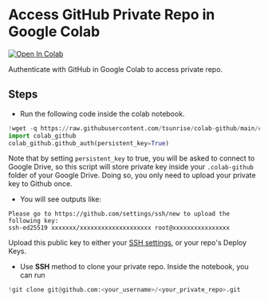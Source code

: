 # Access GitHub Private Repo in Google Colab
<a target="_blank" href="https://colab.research.google.com/github/tsunrise/colab-github/blob/main/Access_GitHub_Private_Repo.ipynb">
  <img src="https://colab.research.google.com/assets/colab-badge.svg" alt="Open In Colab"/>
</a>

Authenticate with GitHub in Google Colab to access private repo.

## Steps
- Run the following code inside the colab notebook.
```python
!wget -q https://raw.githubusercontent.com/tsunrise/colab-github/main/colab_github.py
import colab_github
colab_github.github_auth(persistent_key=True)
```
Note that by setting `persistent_key` to true, you will be asked to connect to Google Drive, so this script will store private key inside your `.colab-github` folder of your Google Drive. Doing so, you only need to upload your private key to Github once.

- You will see outputs like:
```
Please go to https://github.com/settings/ssh/new to upload the following key:  
ssh-ed25519 xxxxxxx/xxxxxxxxxxxxxxxxxxxx root@xxxxxxxxxxxxxxxx
```
Upload this public key to either your [SSH settings](https://github.com/settings/ssh/new), or your repo's Deploy Keys.

- Use **SSH** method to clone your private repo. Inside the notebook, you can run
```python
!git clone git@github.com:<your_username>/<your_private_repo>.git
```

